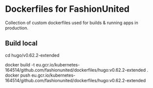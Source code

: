 # Dockerfiles for FashionUnited
Collection of custom dockerfiles used for builds & running apps in production.

## Build local

cd hugo/v0.62.2-extended

docker build -t eu.gcr.io/kubernetes-164514/github.com/fashionunited/dockerfiles/hugo:v0.62.2-extended .
docker push eu.gcr.io/kubernetes-164514/github.com/fashionunited/dockerfiles/hugo:v0.62.2-extended